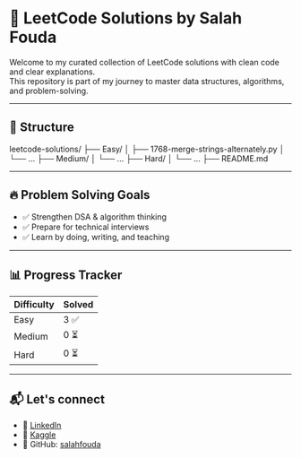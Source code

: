 # 🧠 LeetCode Solutions by Salah Fouda

Welcome to my curated collection of LeetCode solutions with clean code and clear explanations.  
This repository is part of my journey to master data structures, algorithms, and problem-solving.

---

## 📁 Structure

leetcode-solutions/
├── Easy/
│ ├── 1768-merge-strings-alternately.py
│ └── ...
├── Medium/
│ └── ...
├── Hard/
│ └── ...
├── README.md

---

## 🔥 Problem Solving Goals

- ✅ Strengthen DSA & algorithm thinking  
- ✅ Prepare for technical interviews  
- ✅ Learn by doing, writing, and teaching

---

## 📊 Progress Tracker

| Difficulty | Solved |
|------------|--------|
| Easy       | 3 ✅    |
| Medium     | 0 ⏳    |
| Hard       | 0 ⏳    |

---

## 📬 Let's connect

- 💼 [LinkedIn](https://linkedin.com/in/salahfouda)
- 🧠 [Kaggle](https://www.kaggle.com/salahfouda)
- 🐙 GitHub: [salahfouda](https://github.com/salahfouda)
